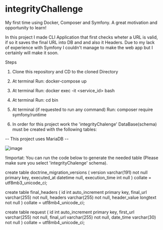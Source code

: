 # integrityChallenge
My first time using Docker, Composer and Symfony. A great motivation and opportunity to learn!


In this project I made  CLI Application that first checks wheter a URL is valid, if so it saves the final URL into DB and and also it Headers.
Due to my lack of experience with Symfony I couldn't manage to make the web app but I certainly will make it soon.

Steps

1) Clone this repository and CD to the cloned Directory

2) At terminal Run: docker-compose up

3) At terminal Run: docker exec -it <service_id> bash

4) At terminal Run: cd bin

5) At terminal (if requested to run any command) Run: composer require symfony/runtime


6) In order for this project work the 'integrityChalenge' DataBase(schema) must be created with the following tables:

 -- This project uses MariaDB --

![image](https://user-images.githubusercontent.com/89182998/169781351-c3c4a076-31f5-4b6b-ac0f-e7c3cfd80660.png)

!Importat: You can run the code below to generate the needed table (Please make sure you select 'integrityChalenge' schema).

create table doctrine_migration_versions
(
    version        varchar(191) not null
        primary key,
    executed_at    datetime     null,
    execution_time int          null
)
    collate = utf8mb3_unicode_ci;

create table final_headers
(
    id           int auto_increment
        primary key,
    final_url    varchar(255) not null,
    headers      varchar(255) not null,
    header_value longtext     not null
)
    collate = utf8mb4_unicode_ci;

create table request
(
    id        int auto_increment
        primary key,
    first_url varchar(255) not null,
    final_url varchar(255) not null,
    date_time varchar(30)  not null
)
    collate = utf8mb4_unicode_ci;

